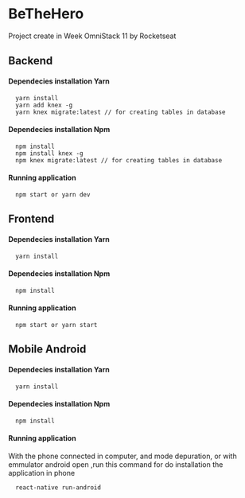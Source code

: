 # BeTheHero
Project create in Week OmniStack 11 by Rocketseat

<h2>Backend</h2>

<h4>Dependecies installation Yarn</h4>

```
  yarn install
  yarn add knex -g
  yarn knex migrate:latest // for creating tables in database
```

<h4>Dependecies installation Npm</h4>

```
  npm install
  npm install knex -g
  npm knex migrate:latest // for creating tables in database
```

<h4>Running application</h4>

```
  npm start or yarn dev
```

<h2>Frontend</h2>

<h4>Dependecies installation Yarn</h4>

```
  yarn install
```

<h4>Dependecies installation Npm</h4>

```
  npm install
```
<h4>Running application</h4>

```
  npm start or yarn start
```

<h2>Mobile Android</h2>

<h4>Dependecies installation Yarn</h4>

```
  yarn install
```

<h4>Dependecies installation Npm</h4>

```
  npm install
```
<h4>Running application</h4>

With the phone connected in computer, and mode depuration, or with emmulator android open ,run this command for do installation the application in phone

```
  react-native run-android
```
